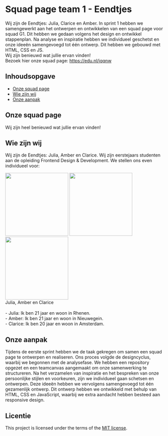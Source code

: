 
# Squad page team 1 - Eendtjes

Wij zijn de Eendtjes: Julia, Clarice en Amber. In sprint 1 hebben we samengewerkt aan het ontwerpen en ontwikkelen van een squad page voor squad G1. Dit hebben we gedaan volgens het design en ontwikkel stappenplan. Na analyse en inspiratie hebben we individueel geschetst en onze ideeën samengevoegd tot één ontwerp. Dit hebben we gebouwd met HTML, CSS en JS. 
<br>
Wij zijn benieuwd wat jullie ervan vinden!
<br>
Bezoek hier onze squad page: https://edu.nl/jqqnw

## Inhoudsopgave
* [Onze squad page](#onze-squad-page)
* [Wie zijn wij](#wie-zijn-wij)
* [Onze aanpak](#onze-aanpak)

## Onze squad page
Wij zijn heel benieuwd wat jullie ervan vinden!


## Wie zijn wij
Wij zijn de Eendtjes: Julia, Amber en Clarice. Wij zijn eerstejaars studenten aan de opleiding Frontend Design & Development. We stellen ons even individueel voor:

<img src="https://github.com/user-attachments/assets/30ea1ab7-5a99-4bde-b189-04810b0458b8" width="200" height="auto" />
<img src="https://github.com/user-attachments/assets/7cad7e29-53a0-46eb-afe0-817f2b83a1da" width="200" height="auto" />
<img src="https://github.com/user-attachments/assets/1baa3a8a-3eca-4e80-96ec-11f29fd5563f" width="200" height="auto" />


<br>
Julia, Amber en Clarice
<br>
<br>
- Julia: Ik ben 21 jaar en woon in Rhenen.
<br>
- Amber: Ik ben 21 jaar en woon in Nieuwegein.
<br>
- Clarice: Ik ben 20 jaar en woon in Amsterdam.
	
## Onze aanpak
Tijdens de eerste sprint hebben we de taak gekregen om samen een squad page te ontwerpen en realiseren. Ons proces volgde de designcyclus, waarbij we begonnen met de analysefase. We hebben een repository opgezet en een teamcanvas aangemaakt om onze samenwerking te structureren. Na het verzamelen van inspiratie en het bespreken van onze persoonlijke stijlen en voorkeuren, zijn we individueel gaan schetsen en ontwerpen. Deze ideeën hebben we vervolgens samengevoegd tot één gezamenlijk ontwerp. Dit ontwerp hebben we ontwikkeld met behulp van HTML, CSS en JavaScript, waarbij we extra aandacht hebben besteed aan responsive design.
	
## Licentie

This project is licensed under the terms of the [MIT license](./LICENSE).
